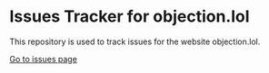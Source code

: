 # Issues Tracker for objection.lol

This repository is used to track issues for the website objection.lol.

[Go to issues page](https://github.com/objection-lol/issues/issues)
